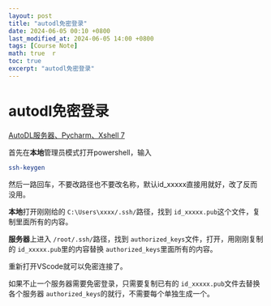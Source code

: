 ```yaml
---
layout: post  
title: "autodl免密登录"  
date: 2024-06-05 00:10 +0800  
last_modified_at: 2024-06-05 14:00 +0800  
tags: [Course Note]  
math: true  r
toc: true  
excerpt: "autodl免密登录"
---
```

# autodl免密登录

[AutoDL服务器、Pycharm、Xshell 7](https://blog.csdn.net/weixin_43793510/article/details/124369650)

首先在**本地**管理员模式打开powershell，输入

```bash
ssh-keygen
```

然后一路回车，不要改路径也不要改名称，默认id_xxxxx直接用就好，改了反而没用。

**本地**打开刚刚给的 `C:\Users\xxxx/.ssh/`路径，找到 `id_xxxxx.pub`这个文件，复制里面所有的内容。

**服务器**上进入 `/root/.ssh/`路径，找到 `authorized_keys`文件，打开，用刚刚复制的 `id_xxxxx.pub`里的内容替换 `authorized_keys`里面所有的内容。

重新打开VScode就可以免密连接了。

如果不止一个服务器需要免密登录，只需要复制已有的 `id_xxxxx.pub`文件去替换各个服务器 `authorized_keys`的就行，不需要每个单独生成一个。
